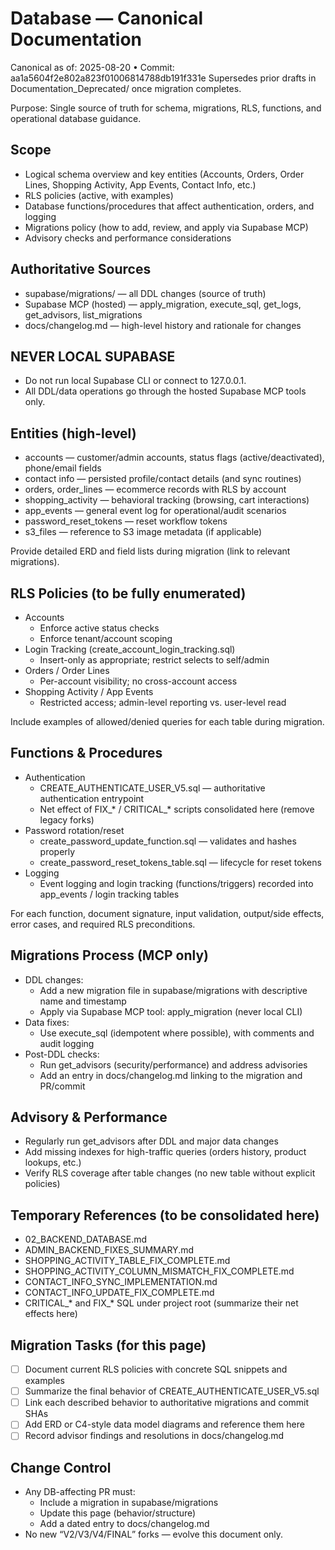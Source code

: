 # Database — Canonical Documentation
Canonical as of: 2025-08-20 • Commit: aa1a5604f2e802a823f01006814788db191f331e
Supersedes prior drafts in Documentation_Deprecated/ once migration completes.

Purpose: Single source of truth for schema, migrations, RLS, functions, and operational database guidance.

## Scope
- Logical schema overview and key entities (Accounts, Orders, Order Lines, Shopping Activity, App Events, Contact Info, etc.)
- RLS policies (active, with examples)
- Database functions/procedures that affect authentication, orders, and logging
- Migrations policy (how to add, review, and apply via Supabase MCP)
- Advisory checks and performance considerations

## Authoritative Sources
- supabase/migrations/ — all DDL changes (source of truth)
- Supabase MCP (hosted) — apply_migration, execute_sql, get_logs, get_advisors, list_migrations
- docs/changelog.md — high-level history and rationale for changes

## NEVER LOCAL SUPABASE
- Do not run local Supabase CLI or connect to 127.0.0.1.
- All DDL/data operations go through the hosted Supabase MCP tools only.

## Entities (high-level)
- accounts — customer/admin accounts, status flags (active/deactivated), phone/email fields
- contact info — persisted profile/contact details (and sync routines)
- orders, order_lines — ecommerce records with RLS by account
- shopping_activity — behavioral tracking (browsing, cart interactions)
- app_events — general event log for operational/audit scenarios
- password_reset_tokens — reset workflow tokens
- s3_files — reference to S3 image metadata (if applicable)

Provide detailed ERD and field lists during migration (link to relevant migrations).

## RLS Policies (to be fully enumerated)
- Accounts
  - Enforce active status checks
  - Enforce tenant/account scoping
- Login Tracking (create_account_login_tracking.sql)
  - Insert-only as appropriate; restrict selects to self/admin
- Orders / Order Lines
  - Per-account visibility; no cross-account access
- Shopping Activity / App Events
  - Restricted access; admin-level reporting vs. user-level read

Include examples of allowed/denied queries for each table during migration.

## Functions & Procedures
- Authentication
  - CREATE_AUTHENTICATE_USER_V5.sql — authoritative authentication entrypoint
  - Net effect of FIX_* / CRITICAL_* scripts consolidated here (remove legacy forks)
- Password rotation/reset
  - create_password_update_function.sql — validates and hashes properly
  - create_password_reset_tokens_table.sql — lifecycle for reset tokens
- Logging
  - Event logging and login tracking (functions/triggers) recorded into app_events / login tracking tables

For each function, document signature, input validation, output/side effects, error cases, and required RLS preconditions.

## Migrations Process (MCP only)
- DDL changes:
  - Add a new migration file in supabase/migrations with descriptive name and timestamp
  - Apply via Supabase MCP tool: apply_migration (never local CLI)
- Data fixes:
  - Use execute_sql (idempotent where possible), with comments and audit logging
- Post-DDL checks:
  - Run get_advisors (security/performance) and address advisories
  - Add an entry in docs/changelog.md linking to the migration and PR/commit

## Advisory & Performance
- Regularly run get_advisors after DDL and major data changes
- Add missing indexes for high-traffic queries (orders history, product lookups, etc.)
- Verify RLS coverage after table changes (no new table without explicit policies)

## Temporary References (to be consolidated here)
- 02_BACKEND_DATABASE.md
- ADMIN_BACKEND_FIXES_SUMMARY.md
- SHOPPING_ACTIVITY_TABLE_FIX_COMPLETE.md
- SHOPPING_ACTIVITY_COLUMN_MISMATCH_FIX_COMPLETE.md
- CONTACT_INFO_SYNC_IMPLEMENTATION.md
- CONTACT_INFO_UPDATE_FIX_COMPLETE.md
- CRITICAL_* and FIX_* SQL under project root (summarize their net effects here)

## Migration Tasks (for this page)
- [ ] Document current RLS policies with concrete SQL snippets and examples
- [ ] Summarize the final behavior of CREATE_AUTHENTICATE_USER_V5.sql
- [ ] Link each described behavior to authoritative migrations and commit SHAs
- [ ] Add ERD or C4-style data model diagrams and reference them here
- [ ] Record advisor findings and resolutions in docs/changelog.md

## Change Control
- Any DB-affecting PR must:
  - Include a migration in supabase/migrations
  - Update this page (behavior/structure)
  - Add a dated entry to docs/changelog.md
- No new “V2/V3/V4/FINAL” forks — evolve this document only.
